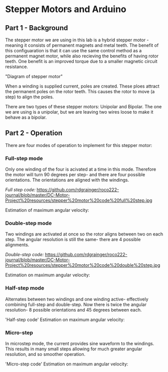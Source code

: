 # Stepper Motors and Arduino

## Part 1 - Background

The stepper motor we are using in this lab is a hybrid stepper motor - meaning it consists of permanent magnets and metal teeth. The benefit of this configuaration is that it can use the same control method as a permanent magnet motor, while also recieving the benefits of having rotor teeth. One benefit is an improved torque due to a smaller magnetic circuit resistance.

"Diagram of stepper motor"

When a winding is supplied current, poles are created. These ploes attract the permanent poles on the rotor teeth. This causes the rotor to move (a step) to align the poles. 

There are two types of these stepper motors: Unipolar and Bipolar. The one we are using is a unipolar, but we are leaving two wires loose to make it behave as a bipolar.

## Part 2 - Operation

There are four modes of operation to implement for this stepper motor:

### Full-step mode

Only one winding of the four is acivated at a time in this mode. Therefore the motor will turn 90 degrees per step- and there are four possible orientations. The orientations are aligned with the windings.

*Full step code:*
https://github.com/rdgrainger/roco222-journal/blob/master/DC-Motor-Project%20resources/stepper%20motor%20code%20full%20step.jpg

Estimation of maximum angular velocity:

### Double-step mode

Two windings are activated at once so the rotor aligns between two on each step. The angular resolution is still the same- there are 4 possible alignments.

*Double-step code:*
https://github.com/rdgrainger/roco222-journal/blob/master/DC-Motor-Project%20resources/stepper%20motor%20code%20double%20step.jpg

Estimation on maximum angular velocity:

### Half-step mode

Alternates between two windings and one winding active- effectively combining full-step and double-step. Now there is twice the angular resolution- 8 possible orientations and 45 degrees between each.

'Half-step code'
Estimation on maximum angular velocity:

### Micro-step

In microstep mode, the current provides sine waveform to the windings. This results in many small steps allowing for much greater angular resolution, and so smoother operation.

'Micro-step code'
Estimation on maximum angular velocity:
